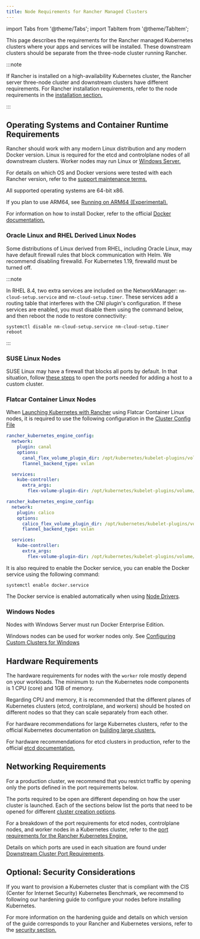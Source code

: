 ```yaml
---
title: Node Requirements for Rancher Managed Clusters
---
```


import Tabs from '@theme/Tabs';
import TabItem from '@theme/TabItem';

This page describes the requirements for the Rancher managed Kubernetes clusters where your apps and services will be installed. These downstream clusters should be separate from the three-node cluster running Rancher.

:::note

If Rancher is installed on a high-availability Kubernetes cluster, the Rancher server three-node cluster and downstream clusters have different requirements. For Rancher installation requirements, refer to the node requirements in the [installation section.](../../../pages-for-subheaders/installation-requirements.md)

:::

## Operating Systems and Container Runtime Requirements

Rancher should work with any modern Linux distribution and any modern Docker version. Linux is required for the etcd and controlplane nodes of all downstream clusters. Worker nodes may run Linux or [Windows Server.](#windows-nodes)

For details on which OS and Docker versions were tested with each Rancher version, refer to the [support maintenance terms.](https://rancher.com/support-maintenance-terms/)

All supported operating systems are 64-bit x86.

If you plan to use ARM64, see [Running on ARM64 (Experimental).](../../advanced-user-guides/enable-experimental-features/rancher-on-arm64.md)

For information on how to install Docker, refer to the official [Docker documentation.](https://docs.docker.com/)

### Oracle Linux and RHEL Derived Linux Nodes

Some distributions of Linux derived from RHEL, including Oracle Linux, may have default firewall rules that block communication with Helm. We recommend disabling firewalld. For Kubernetes 1.19, firewalld must be turned off.

:::note

In RHEL 8.4, two extra services are included on the NetworkManager: `nm-cloud-setup.service` and `nm-cloud-setup.timer`. These services add a routing table that interferes with the CNI plugin's configuration. If these services are enabled, you must disable them using the command below, and then reboot the node to restore connectivity:

   ```
   systemctl disable nm-cloud-setup.service nm-cloud-setup.timer
   reboot
   ```

:::

### SUSE Linux Nodes

SUSE Linux may have a firewall that blocks all ports by default. In that situation, follow [these steps](../../../getting-started/installation-and-upgrade/installation-requirements/port-requirements.md#opening-suse-linux-ports) to open the ports needed for adding a host to a custom cluster.

### Flatcar Container Linux Nodes

When [Launching Kubernetes with Rancher](../../../pages-for-subheaders/launch-kubernetes-with-rancher.md) using Flatcar Container Linux nodes, it is required to use the following configuration in the [Cluster Config File](../../../reference-guides/cluster-configuration/rancher-server-configuration/rke1-cluster-configuration.md#rke-cluster-config-file-reference)

<Tabs>
<TabItem value="Canal">

```yaml
rancher_kubernetes_engine_config:
  network:
    plugin: canal
    options:
      canal_flex_volume_plugin_dir: /opt/kubernetes/kubelet-plugins/volume/exec/nodeagent~uds
      flannel_backend_type: vxlan

  services:
    kube-controller:
      extra_args:
        flex-volume-plugin-dir: /opt/kubernetes/kubelet-plugins/volume/exec/
```

</TabItem>
<TabItem value="Calico">

```yaml
rancher_kubernetes_engine_config:
  network:
    plugin: calico
    options:
      calico_flex_volume_plugin_dir: /opt/kubernetes/kubelet-plugins/volume/exec/nodeagent~uds
      flannel_backend_type: vxlan

  services:
    kube-controller:
      extra_args:
        flex-volume-plugin-dir: /opt/kubernetes/kubelet-plugins/volume/exec/
```

</TabItem>
</Tabs>

It is also required to enable the Docker service, you can enable the Docker service using the following command:

```
systemctl enable docker.service
```

The Docker service is enabled automatically when using [Node Drivers](../../../pages-for-subheaders/about-provisioning-drivers.md#node-drivers).

### Windows Nodes

Nodes with Windows Server must run Docker Enterprise Edition.

Windows nodes can be used for worker nodes only. See [Configuring Custom Clusters for Windows](../../../pages-for-subheaders/use-windows-clusters.md)

## Hardware Requirements

The hardware requirements for nodes with the `worker` role mostly depend on your workloads. The minimum to run the Kubernetes node components is 1 CPU (core) and 1GB of memory.

Regarding CPU and memory, it is recommended that the different planes of Kubernetes clusters (etcd, controlplane, and workers) should be hosted on different nodes so that they can scale separately from each other.

For hardware recommendations for large Kubernetes clusters, refer to the official Kubernetes documentation on [building large clusters.](https://kubernetes.io/docs/setup/best-practices/cluster-large/)

For hardware recommendations for etcd clusters in production, refer to the official [etcd documentation.](https://etcd.io/docs/v3.4.0/op-guide/hardware/)

## Networking Requirements

For a production cluster, we recommend that you restrict traffic by opening only the ports defined in the port requirements below.

The ports required to be open are different depending on how the user cluster is launched. Each of the sections below list the ports that need to be opened for different [cluster creation options](../../../pages-for-subheaders/kubernetes-clusters-in-rancher-setup.md).

For a breakdown of the port requirements for etcd nodes, controlplane nodes, and worker nodes in a Kubernetes cluster, refer to the [port requirements for the Rancher Kubernetes Engine.](https://rancher.com/docs/rke/latest/en/os/#ports)

Details on which ports are used in each situation are found under [Downstream Cluster Port Requirements](../../../getting-started/installation-and-upgrade/installation-requirements/port-requirements.md#downstream-kubernetes-cluster-nodes).

## Optional: Security Considerations

If you want to provision a Kubernetes cluster that is compliant with the CIS (Center for Internet Security) Kubernetes Benchmark, we recommend to following our hardening guide to configure your nodes before installing Kubernetes.

For more information on the hardening guide and details on which version of the guide corresponds to your Rancher and Kubernetes versions, refer to the [security section.](../../../pages-for-subheaders/rancher-security.md#rancher-hardening-guide)
